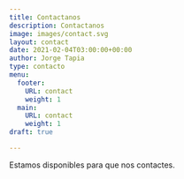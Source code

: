```yaml
---
title: Contactanos
description: Contactanos
image: images/contact.svg
layout: contact
date: 2021-02-04T03:00:00+00:00
author: Jorge Tapia
type: contacto
menu:
  footer:
    URL: contact
    weight: 1
  main:
    URL: contact
    weight: 1
draft: true

---
```

Estamos disponibles para que nos contactes.